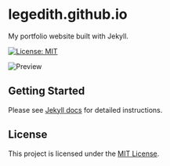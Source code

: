# legedith.github.io

My portfolio website built with Jekyll.

[![License: MIT](https://img.shields.io/badge/License-MIT-green.svg)](https://opensource.org/licenses/MIT)

![Preview](/assets/img/demo.gif?raw=true)

## Getting Started
Please see [Jekyll docs](https://jekyllrb.com/docs/) for detailed instructions.

## License
This project is licensed under the [MIT License](https://github.com/legedith/legedith.github.io/blob/main/LICENSE).
